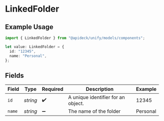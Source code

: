 # LinkedFolder

## Example Usage

```typescript
import { LinkedFolder } from "@apideck/unify/models/components";

let value: LinkedFolder = {
  id: "12345",
  name: "Personal",
};
```

## Fields

| Field                              | Type                               | Required                           | Description                        | Example                            |
| ---------------------------------- | ---------------------------------- | ---------------------------------- | ---------------------------------- | ---------------------------------- |
| `id`                               | *string*                           | :heavy_check_mark:                 | A unique identifier for an object. | 12345                              |
| `name`                             | *string*                           | :heavy_minus_sign:                 | The name of the folder             | Personal                           |